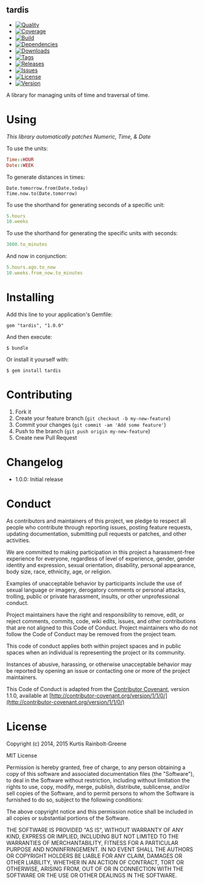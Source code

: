 tardis
------

  - [![Quality](http://img.shields.io/codeclimate/github/krainboltgreene/tardis.gem.svg?style=flat-square)](https://codeclimate.com/github/krainboltgreene/tardis.gem)
  - [![Coverage](http://img.shields.io/codeclimate/coverage/github/krainboltgreene/tardis.gem.svg?style=flat-square)](https://codeclimate.com/github/krainboltgreene/tardis.gem)
  - [![Build](http://img.shields.io/travis-ci/krainboltgreene/tardis.gem.svg?style=flat-square)](https://travis-ci.org/krainboltgreene/tardis.gem)
  - [![Dependencies](http://img.shields.io/gemnasium/krainboltgreene/tardis.gem.svg?style=flat-square)](https://gemnasium.com/krainboltgreene/tardis.gem)
  - [![Downloads](http://img.shields.io/gem/dtv/tardis.svg?style=flat-square)](https://rubygems.org/gems/tardis)
  - [![Tags](http://img.shields.io/github/tag/krainboltgreene/tardis.gem.svg?style=flat-square)](http://github.com/krainboltgreene/tardis.gem/tags)
  - [![Releases](http://img.shields.io/github/release/krainboltgreene/tardis.gem.svg?style=flat-square)](http://github.com/krainboltgreene/tardis.gem/releases)
  - [![Issues](http://img.shields.io/github/issues/krainboltgreene/tardis.gem.svg?style=flat-square)](http://github.com/krainboltgreene/tardis.gem/issues)
  - [![License](http://img.shields.io/badge/license-MIT-brightgreen.svg?style=flat-square)](http://opensource.org/licenses/MIT)
  - [![Version](http://img.shields.io/gem/v/tardis.svg?style=flat-square)](https://rubygems.org/gems/tardis)


A library for managing units of time and traversal of time.


Using
=====

*This library automatically patches Numeric, Time, & Date*

To use the units:

``` ruby
Time::HOUR
Date::WEEK
```

To generate distances in times:

```
Date.tomorrow.from(Date.today)
Time.now.to(Date.tomorrow)
```

To use the shorthand for generating seconds of a specific unit:

``` ruby
5.hours
10.weeks
```

To use the shorthand for generating the specific units with seconds:

``` ruby
3600.to_minutes
```

And now in conjunction:

``` ruby
5.hours.ago.to_now
10.weeks.from_now.to_minutes
```


Installing
==========

Add this line to your application's Gemfile:

    gem "tardis", "1.0.0"

And then execute:

    $ bundle

Or install it yourself with:

    $ gem install tardis


Contributing
============

  1. Fork it
  2. Create your feature branch (`git checkout -b my-new-feature`)
  3. Commit your changes (`git commit -am 'Add some feature'`)
  4. Push to the branch (`git push origin my-new-feature`)
  5. Create new Pull Request


Changelog
=========

  - 1.0.0: Initial release


Conduct
=======

As contributors and maintainers of this project, we pledge to respect all people who contribute through reporting issues, posting feature requests, updating documentation, submitting pull requests or patches, and other activities.

We are committed to making participation in this project a harassment-free experience for everyone, regardless of level of experience, gender, gender identity and expression, sexual orientation, disability, personal appearance, body size, race, ethnicity, age, or religion.

Examples of unacceptable behavior by participants include the use of sexual language or imagery, derogatory comments or personal attacks, trolling, public or private harassment, insults, or other unprofessional conduct.

Project maintainers have the right and responsibility to remove, edit, or reject comments, commits, code, wiki edits, issues, and other contributions that are not aligned to this Code of Conduct. Project maintainers who do not follow the Code of Conduct may be removed from the project team.

This code of conduct applies both within project spaces and in public spaces when an individual is representing the project or its community.

Instances of abusive, harassing, or otherwise unacceptable behavior may be reported by opening an issue or contacting one or more of the project maintainers.

This Code of Conduct is adapted from the [Contributor Covenant](http://contributor-covenant.org), version 1.1.0, available at [http://contributor-covenant.org/version/1/1/0/](http://contributor-covenant.org/version/1/1/0/)


License
=======

Copyright (c) 2014, 2015 Kurtis Rainbolt-Greene

MIT License

Permission is hereby granted, free of charge, to any person obtaining
a copy of this software and associated documentation files (the
"Software"), to deal in the Software without restriction, including
without limitation the rights to use, copy, modify, merge, publish,
distribute, sublicense, and/or sell copies of the Software, and to
permit persons to whom the Software is furnished to do so, subject to
the following conditions:

The above copyright notice and this permission notice shall be
included in all copies or substantial portions of the Software.

THE SOFTWARE IS PROVIDED "AS IS", WITHOUT WARRANTY OF ANY KIND,
EXPRESS OR IMPLIED, INCLUDING BUT NOT LIMITED TO THE WARRANTIES OF
MERCHANTABILITY, FITNESS FOR A PARTICULAR PURPOSE AND
NONINFRINGEMENT. IN NO EVENT SHALL THE AUTHORS OR COPYRIGHT HOLDERS BE
LIABLE FOR ANY CLAIM, DAMAGES OR OTHER LIABILITY, WHETHER IN AN ACTION
OF CONTRACT, TORT OR OTHERWISE, ARISING FROM, OUT OF OR IN CONNECTION
WITH THE SOFTWARE OR THE USE OR OTHER DEALINGS IN THE SOFTWARE.
